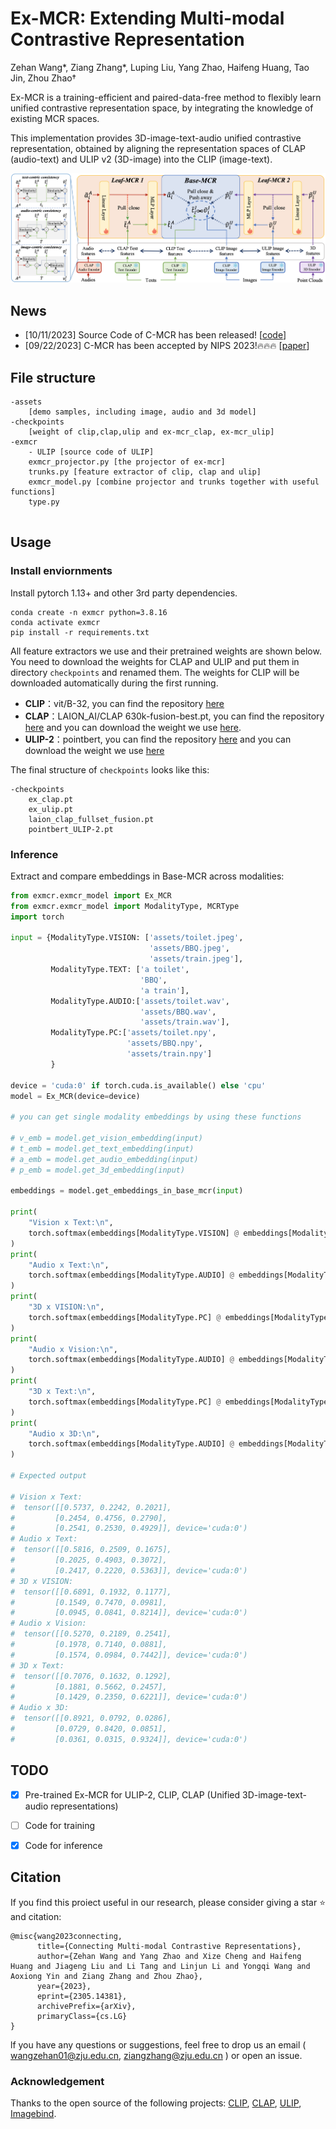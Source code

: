 # Ex-MCR: Extending Multi-modal Contrastive Representation

Zehan Wang*, Ziang Zhang*, Luping Liu, Yang Zhao, Haifeng Huang, Tao Jin, Zhou Zhao†

Ex-MCR is a training-efficient and paired-data-free method to flexibly learn unified contrastive representation space, by integrating the knowledge of existing MCR spaces.

This implementation provides 3D-image-text-audio unified contrastive representation, obtained by aligning the representation spaces of CLAP (audio-text) and ULIP v2 (3D-image) into the CLIP (image-text).

![pipeline](./pipeline.png)

## News

- [10/11/2023] Source Code of C-MCR has been released! [[code](https://github.com/MCR-PEFT/C-MCR)]
- [09/22/2023] C-MCR has been accepted by NIPS 2023!🔥🔥🔥 [[paper](https://arxiv.org/abs/2305.14381)]



## File structure
```
-assets
	[demo samples, including image, audio and 3d model]
-checkpoints
	[weight of clip,clap,ulip and ex-mcr_clap, ex-mcr_ulip]
-exmcr
	- ULIP [source code of ULIP]
	exmcr_projector.py [the projector of ex-mcr]
	trunks.py [feature extractor of clip, clap and ulip]
	exmcr_model.py [combine projector and trunks together with useful functions]
	type.py
		
```

## Usage
### Install enviornments
Install pytorch 1.13+ and other 3rd party dependencies.
```shell
conda create -n exmcr python=3.8.16
conda activate exmcr
pip install -r requirements.txt
```

All feature extractors we use and their pretrained weights are shown below. You need to download the weights for CLAP and ULIP and put them in directory `checkpoints` and renamed them. The weights for CLIP will be downloaded automatically during the first running.

- **CLIP**：vit/B-32, you can find the repository [here](https://huggingface.co/openai/clip-vit-base-patch32)
- **CLAP**：LAION_AI/CLAP 630k-fusion-best.pt, you can find the repository [here](https://github.com/LAION-AI/CLAP) and you can download the weight we use [here](https://huggingface.co/lukewys/laion_clap/blob/main/630k-fusion-best.pt).
- **ULIP-2**：pointbert, you can find the repository [here](https://github.com/salesforce/ULIP) and you can download the weight we use [here](https://storage.cloud.google.com/sfr-ulip-code-release-research/pretrained_models/ckpt_zero-sho_classification/pointbert_ULIP-2.pt)


The final structure of `checkpoints` looks like this:
```
-checkpoints
	ex_clap.pt
	ex_ulip.pt
	laion_clap_fullset_fusion.pt
	pointbert_ULIP-2.pt
```

### Inference

Extract and compare embeddings in Base-MCR across modalities:
```python
from exmcr.exmcr_model import Ex_MCR
from exmcr.exmcr_model import ModalityType, MCRType
import torch

input = {ModalityType.VISION: ['assets/toilet.jpeg',
                               'assets/BBQ.jpeg',
                               'assets/train.jpeg'],
         ModalityType.TEXT: ['a toilet',
                             'BBQ',
                             'a train'],
         ModalityType.AUDIO:['assets/toilet.wav',
                             'assets/BBQ.wav',
                             'assets/train.wav'],
         ModalityType.PC:['assets/toilet.npy',
                          'assets/BBQ.npy',
                          'assets/train.npy']
         }

device = 'cuda:0' if torch.cuda.is_available() else 'cpu'
model = Ex_MCR(device=device)

# you can get single modality embeddings by using these functions

# v_emb = model.get_vision_embedding(input)
# t_emb = model.get_text_embedding(input)
# a_emb = model.get_audio_embedding(input)
# p_emb = model.get_3d_embedding(input)

embeddings = model.get_embeddings_in_base_mcr(input)

print(
    "Vision x Text:\n",
    torch.softmax(embeddings[ModalityType.VISION] @ embeddings[ModalityType.TEXT].T * 10.0, dim=-1)
)
print(
    "Audio x Text:\n",
    torch.softmax(embeddings[ModalityType.AUDIO] @ embeddings[ModalityType.TEXT].T * 10.0, dim=-1)
)
print(
    "3D x VISION:\n",
    torch.softmax(embeddings[ModalityType.PC] @ embeddings[ModalityType.VISION].T * 10.0, dim=-1)
)
print(
    "Audio x Vision:\n",
    torch.softmax(embeddings[ModalityType.AUDIO] @ embeddings[ModalityType.VISION].T * 10.0, dim=-1)
)
print(
    "3D x Text:\n",
    torch.softmax(embeddings[ModalityType.PC] @ embeddings[ModalityType.TEXT].T * 10.0, dim=-1)
)
print(
    "Audio x 3D:\n",
    torch.softmax(embeddings[ModalityType.AUDIO] @ embeddings[ModalityType.PC].T * 10.0, dim=-1)
)

# Expected output

# Vision x Text:
#  tensor([[0.5737, 0.2242, 0.2021],
#         [0.2454, 0.4756, 0.2790],
#         [0.2541, 0.2530, 0.4929]], device='cuda:0')
# Audio x Text:
#  tensor([[0.5816, 0.2509, 0.1675],
#         [0.2025, 0.4903, 0.3072],
#         [0.2417, 0.2220, 0.5363]], device='cuda:0')
# 3D x VISION:
#  tensor([[0.6891, 0.1932, 0.1177],
#         [0.1549, 0.7470, 0.0981],
#         [0.0945, 0.0841, 0.8214]], device='cuda:0')
# Audio x Vision:
#  tensor([[0.5270, 0.2189, 0.2541],
#         [0.1978, 0.7140, 0.0881],
#         [0.1574, 0.0984, 0.7442]], device='cuda:0')
# 3D x Text:
#  tensor([[0.7076, 0.1632, 0.1292],
#         [0.1881, 0.5662, 0.2457],
#         [0.1429, 0.2350, 0.6221]], device='cuda:0')
# Audio x 3D:
#  tensor([[0.8921, 0.0792, 0.0286],
#         [0.0729, 0.8420, 0.0851],
#         [0.0361, 0.0315, 0.9324]], device='cuda:0')
```

## TODO

- [x] Pre-trained Ex-MCR for ULIP-2, CLIP, CLAP (Unified 3D-image-text-audio representations)
- [ ] Code for training
- [x] Code for inference


## Citation
If you find this proiect useful in our research, please consider giving a star :star: and citation:
```
@misc{wang2023connecting,
      title={Connecting Multi-modal Contrastive Representations}, 
      author={Zehan Wang and Yang Zhao and Xize Cheng and Haifeng Huang and Jiageng Liu and Li Tang and Linjun Li and Yongqi Wang and Aoxiong Yin and Ziang Zhang and Zhou Zhao},
      year={2023},
      eprint={2305.14381},
      archivePrefix={arXiv},
      primaryClass={cs.LG}
}
```

lf you have any questions or suggestions, feel free to drop us an email ( wangzehan01@zju.edu.cn, ziangzhang@zju.edu.cn ) or open an issue.

### Acknowledgement 
Thanks to the open source of the following projects:
[CLIP](https://huggingface.co/openai/clip-vit-base-patch32), [CLAP](https://github.com/LAION-AI/CLAP), [ULIP](https://github.com/salesforce/ULIP), [Imagebind](https://github.com/facebookresearch/ImageBind).
